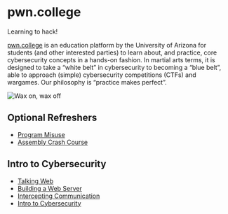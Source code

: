 # pwn.college

Learning to hack!

[pwn.college](https://pwn.college/) is an education platform by the University of Arizona for students (and other interested parties) to learn about, and practice, core cybersecurity concepts in a hands-on fashion. In martial arts terms, it is designed to take a “white belt” in cybersecurity to becoming a “blue belt”, able to approach (simple) cybersecurity competitions (CTFs) and wargames. Our philosophy is “practice makes perfect”.

![Wax on, wax off](https://media4.giphy.com/media/J2xkAW1E8kvyE/giphy-downsized-medium.gif)

## Optional Refreshers

- [Program Misuse](./progarm_misuse/Readme.md)
- [Assembly Crash Course](./assembly/Readme.md)

## Intro to Cybersecurity

- [Talking Web](./talking_web/Readme.md)
- [Building a Web Server](./webserver/Readme.md)
- [Intercepting Communication](./network_intercepts/Readme.md)
- [Intro to Cybersecurity](./cyber-intro/Readme.md)
